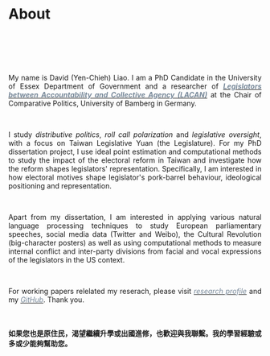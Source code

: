 # About


<br/><br/><br/><br/>

<div style="text-align: justify">


My name is David (Yen-Chieh) Liao. I am a PhD Candidate in the University of Essex Department of Government and a researcher of [<span style="color:#778899">***Legislators between Accountability and Collective Agency (LACAN)***</span>](https://projectlacan.wordpress.com/team/) at the Chair of Comparative Politics, University of Bamberg in Germany. 


<br/>

I study *distributive politics*, *roll call polarization* and *legislative oversight*, with a focus on Taiwan Legislative Yuan (the Legislature). For my PhD dissertation project, I use ideal point estimation and computational methods to study the impact of the electoral reform in Taiwan and investigate how the reform shapes legislators' representation.
Specifically, I am interested in how electoral motives shape legislator's pork-barrel behaviour, ideological positioning and representation.

<br/>

Apart from my dissertation, I am interested in applying various natural language processing techniques to study European parliamentary speeches, social media data (Twitter and Weibo), the Cultural Revolution (big-character posters) as well as using computational methods to measure internal conflict and inter-party divisions from facial and vocal expressions of the legislators in the US context.

<br/>

For working papers relelated my reserach, please visit [<span style="color:#778899"> *research profile*</span>](https://davidycliao.github.io/research/) and my [<span style="color:#778899"> *GitHub*</span>](https://github.com/davidycliao). Thank you.






<br/><br/>
__如果您也是原住民，渴望繼續升學或出國進修，也歡迎與我聯繫。我的學習經驗或多或少能夠幫助您。__

</div>


<br/><br/>

